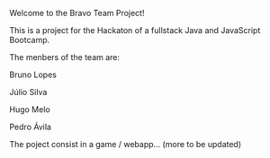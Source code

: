 Welcome to the Bravo Team Project!

This is a project for the Hackaton of a fullstack Java and JavaScript Bootcamp.

The menbers of the team are:


Bruno Lopes

Júlio Silva

Hugo Melo

Pedro Ávila


The poject consist in a game / webapp... (more to be updated)
